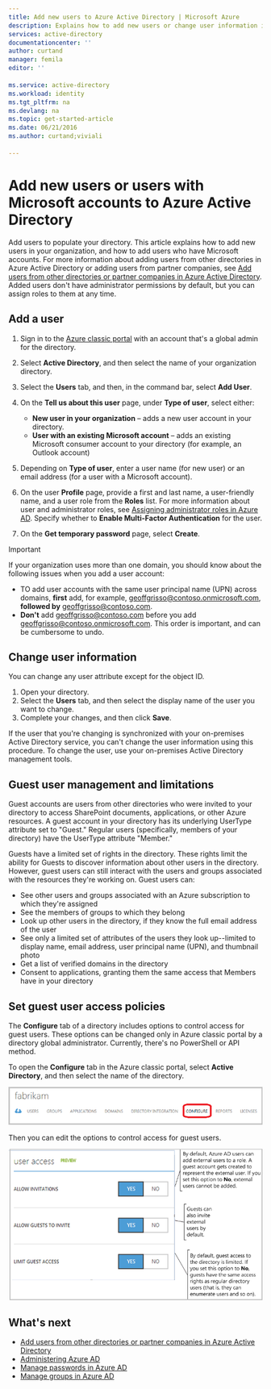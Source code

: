 ```yaml
---
title: Add new users to Azure Active Directory | Microsoft Azure
description: Explains how to add new users or change user information in Azure Active Directory.
services: active-directory
documentationcenter: ''
author: curtand
manager: femila
editor: ''

ms.service: active-directory
ms.workload: identity
ms.tgt_pltfrm: na
ms.devlang: na
ms.topic: get-started-article
ms.date: 06/21/2016
ms.author: curtand;viviali

---
```

# Add new users  or users with Microsoft accounts to Azure Active Directory
Add users to populate your directory. This article explains how to add new users in your organization, and how to add users who have Microsoft accounts. For more information about adding users from other directories in Azure Active Directory or adding users from partner companies, see [Add users from other directories or partner companies in Azure Active Directory](active-directory-create-users-external.md). Added users don't have administrator permissions by default, but you can assign roles to them at any time.

## Add a user
1. Sign in to the [Azure classic portal](https://manage.windowsazure.com) with an account that's a global admin for the directory.
2. Select **Active Directory**, and then select the name of your organization directory.
3. Select the **Users** tab, and then, in the command bar, select **Add User**.
4. On the **Tell us about this user** page, under **Type of user**, select either:
   
   * **New user in your organization** – adds a new user account in your directory.
   * **User with an existing Microsoft account** – adds an existing Microsoft consumer account to your directory (for example, an Outlook account)
5. Depending on **Type of user**, enter a user name (for new user) or an email address (for a user with a Microsoft account).
6. On the user **Profile** page, provide a first and last name, a user-friendly name, and a user role from the **Roles** list. For more information about user and administrator roles, see [Assigning administrator roles in Azure AD](active-directory-assign-admin-roles.md). Specify whether to **Enable Multi-Factor Authentication** for the user.
7. On the **Get temporary password** page, select **Create**.

> [!IMPORTANT]
> If your organization uses more than one domain, you should know about the following issues when you add a user account:
> 
> * TO add user accounts with the same user principal name (UPN) across domains, **first** add, for example, geoffgrisso@contoso.onmicrosoft.com, **followed by** geoffgrisso@contoso.com.
> * **Don't** add geoffgrisso@contoso.com before you add geoffgrisso@contoso.onmicrosoft.com. This order is important, and can be cumbersome to undo.
> 
> 

## Change user information
You can change any user attribute except for the object ID.

1. Open your directory.
2. Select the **Users** tab, and then select the display name of the user you want to change.
3. Complete your changes, and then click **Save**.

If the user that you're changing is synchronized with your on-premises Active Directory service, you can't change the user information using this procedure. To change the user, use your on-premises Active Directory management tools.

## Guest user management and limitations
Guest accounts are users from other directories who were invited to your directory to access SharePoint documents, applications, or other Azure resources. A guest account in your directory has its underlying UserType attribute set to "Guest." Regular users (specifically, members of your directory) have the UserType attribute "Member."

Guests have a limited set of rights in the directory. These rights limit the ability for Guests to discover information about other users in the directory. However, guest users can still interact with the users and groups associated with the resources they're working on. Guest users can:

* See other users and groups associated with an Azure subscription to which they're assigned
* See the members of groups to which they belong
* Look up other users in the directory, if they know the full email address of the user
* See only a limited set of attributes of the users they look up--limited to display name, email address, user principal name (UPN), and thumbnail photo
* Get a list of verified domains in the directory
* Consent to applications, granting them the same access that Members have in your directory

## Set guest user access policies
The **Configure** tab of a directory includes options to control access for guest users. These options can be changed only in Azure classic portal by a directory global administrator. Currently, there's no PowerShell or API method.

To open the **Configure** tab in the Azure classic portal, select **Active Directory**, and then select the name of the directory.

![Configure tab in Azure Active Directory][1]

Then you can edit the options to control access for guest users.

![access control options for guest users][2]

## What's next
* [Add users from other directories or partner companies in Azure Active Directory](active-directory-create-users-external.md)
* [Administering Azure AD](active-directory-administer.md)
* [Manage passwords in Azure AD](active-directory-manage-passwords.md)
* [Manage groups in Azure AD](active-directory-manage-groups.md)

<!--Image references-->
[1]: ./media/active-directory-create-users/RBACDirConfigTab.png
[2]: ./media/active-directory-create-users/RBACGuestAccessControls.png
